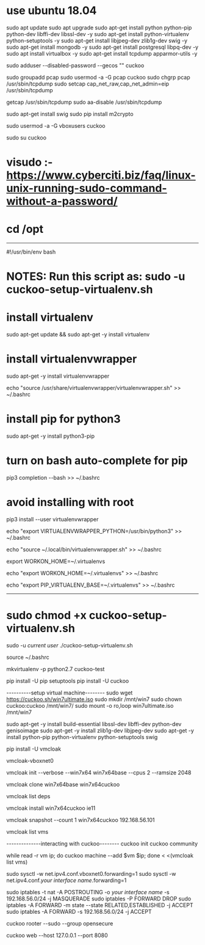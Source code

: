 # use ubuntu 18.04
sudo apt update
sudo apt upgrade
sudo apt-get install python python-pip python-dev libffi-dev libssl-dev -y
sudo apt-get install python-virtualenv python-setuptools -y
sudo apt-get install libjpeg-dev zlib1g-dev swig -y
sudo apt-get install mongodb -y
sudo apt-get install postgresql libpq-dev -y
sudo apt install virtualbox -y
sudo apt-get install tcpdump apparmor-utils -y


sudo adduser --disabled-password --gecos "" cuckoo

sudo groupadd pcap
sudo usermod -a -G pcap cuckoo
sudo chgrp pcap /usr/sbin/tcpdump
sudo setcap cap_net_raw,cap_net_admin=eip /usr/sbin/tcpdump

getcap /usr/sbin/tcpdump
sudo aa-disable /usr/sbin/tcpdump

sudo apt-get install swig
sudo pip install m2crypto

sudo usermod -a -G vboxusers cuckoo

sudo su cuckoo

# visudo :- https://www.cyberciti.biz/faq/linux-unix-running-sudo-command-without-a-password/
# cd /opt
-----------------------------------------
#!/usr/bin/env bash

# NOTES: Run this script as: sudo -u <USERNAME> cuckoo-setup-virtualenv.sh

# install virtualenv
sudo apt-get update && sudo apt-get -y install virtualenv

# install virtualenvwrapper
sudo apt-get -y install virtualenvwrapper

echo "source /usr/share/virtualenvwrapper/virtualenvwrapper.sh" >> ~/.bashrc

# install pip for python3
sudo apt-get -y install python3-pip

# turn on bash auto-complete for pip
pip3 completion --bash >> ~/.bashrc

# avoid installing with root
pip3 install --user virtualenvwrapper

echo "export VIRTUALENVWRAPPER_PYTHON=/usr/bin/python3" >> ~/.bashrc

echo "source ~/.local/bin/virtualenvwrapper.sh" >> ~/.bashrc

export WORKON_HOME=~/.virtualenvs

echo "export WORKON_HOME=~/.virtualenvs" >> ~/.bashrc

echo "export PIP_VIRTUALENV_BASE=~/.virtualenvs" >> ~/.bashrc 

---------------------------------
# sudo chmod +x cuckoo-setup-virtualenv.sh 
sudo -u *current user* ./cuckoo-setup-virtualenv.sh

source ~/.bashrc

mkvirtualenv -p python2.7 cuckoo-test

pip install -U pip setuptools
pip install -U cuckoo


----------setup virtual machine--------
sudo wget https://cuckoo.sh/win7ultimate.iso
sudo mkdir /mnt/win7
sudo chown cuckoo:cuckoo /mnt/win7/
sudo mount -o ro,loop win7ultimate.iso /mnt/win7

sudo apt-get -y install build-essential libssl-dev libffi-dev python-dev genisoimage
sudo apt-get -y install zlib1g-dev libjpeg-dev
sudo apt-get -y install python-pip python-virtualenv python-setuptools swig

pip install -U vmcloak

vmcloak-vboxnet0

vmcloak init --verbose --win7x64 win7x64base --cpus 2 --ramsize 2048

vmcloak clone win7x64base win7x64cuckoo

vmcloak list deps

vmcloak install win7x64cuckoo ie11

vmcloak snapshot --count 1 win7x64cuckoo 192.168.56.101

vmcloak list vms

--------------interacting with cuckoo--------
cuckoo init
cuckoo community

while read -r vm ip; do cuckoo machine --add $vm $ip; done < <(vmcloak list vms)

sudo sysctl -w net.ipv4.conf.vboxnet0.forwarding=1
sudo sysctl -w net.ipv4.conf.*your interface name*.forwarding=1

sudo iptables -t nat -A POSTROUTING -o *your interface name* -s 192.168.56.0/24 -j MASQUERADE
sudo iptables -P FORWARD DROP
sudo iptables -A FORWARD -m state --state RELATED,ESTABLISHED -j ACCEPT
sudo iptables -A FORWARD -s 192.168.56.0/24 -j ACCEPT

cuckoo rooter --sudo --group opensecure

cuckoo web --host 127.0.0.1 --port 8080